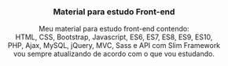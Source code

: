 <h3 align="center">Material para estudo Front-end</h3>

<p align="center">
  Meu material para estudo front-end contendo: <br />
  HTML, CSS, Bootstrap, Javascript, ES6, ES7, ES8, ES9, ES10,<br> PHP, Ajax, MySQL, jQuery, MVC, Sass e API com Slim Framework <br />
  vou sempre atualizando de acordo   com o que vou estudando.
</p>
